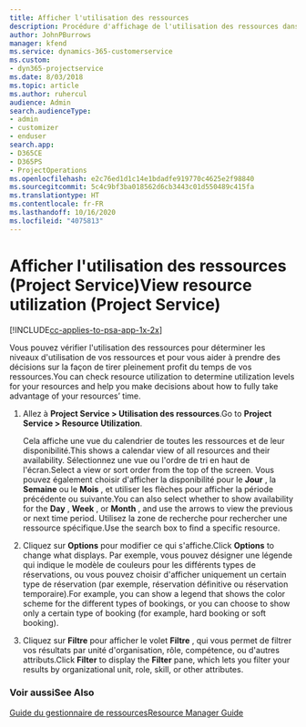 ```yaml
---
title: Afficher l'utilisation des ressources
description: Procédure d'affichage de l'utilisation des ressources dans Project Service
author: JohnPBurrows
manager: kfend
ms.service: dynamics-365-customerservice
ms.custom:
- dyn365-projectservice
ms.date: 8/03/2018
ms.topic: article
ms.author: ruhercul
audience: Admin
search.audienceType:
- admin
- customizer
- enduser
search.app:
- D365CE
- D365PS
- ProjectOperations
ms.openlocfilehash: e2c76ed1d1c14e1bdadfe919770c4625e2f98840
ms.sourcegitcommit: 5c4c9bf3ba018562d6cb3443c01d550489c415fa
ms.translationtype: HT
ms.contentlocale: fr-FR
ms.lasthandoff: 10/16/2020
ms.locfileid: "4075813"
---
```

# <a name="view-resource-utilization-project-service"></a><span data-ttu-id="f9bee-103">Afficher l'utilisation des ressources (Project Service)</span><span class="sxs-lookup"><span data-stu-id="f9bee-103">View resource utilization (Project Service)</span></span>

[!INCLUDE[cc-applies-to-psa-app-1x-2x](../includes/cc-applies-to-psa-app-1x-2x.md)]

<span data-ttu-id="f9bee-104">Vous pouvez vérifier l'utilisation des ressources pour déterminer les niveaux d'utilisation de vos ressources et pour vous aider à prendre des décisions sur la façon de tirer pleinement profit du temps de vos ressources.</span><span class="sxs-lookup"><span data-stu-id="f9bee-104">You can check resource utilization to determine utilization levels for your resources and help you make decisions about how to fully take advantage of your resources’ time.</span></span>  
  
1. <span data-ttu-id="f9bee-105">Allez à **Project Service > Utilisation des ressources**.</span><span class="sxs-lookup"><span data-stu-id="f9bee-105">Go to **Project Service > Resource Utilization**.</span></span> 

     <span data-ttu-id="f9bee-106">Cela affiche une vue du calendrier de toutes les ressources et de leur disponibilité.</span><span class="sxs-lookup"><span data-stu-id="f9bee-106">This shows a calendar view of all resources and their availability.</span></span> <span data-ttu-id="f9bee-107">Sélectionnez une vue ou l'ordre de tri en haut de l'écran.</span><span class="sxs-lookup"><span data-stu-id="f9bee-107">Select a view or sort order from the top of the screen.</span></span> <span data-ttu-id="f9bee-108">Vous pouvez également choisir d'afficher la disponibilité pour le **Jour** , la **Semaine** ou le **Mois** , et utiliser les flèches pour afficher la période précédente ou suivante.</span><span class="sxs-lookup"><span data-stu-id="f9bee-108">You can also select whether to show availability for the **Day** , **Week** , or **Month** , and use the arrows to view the previous or next time period.</span></span> <span data-ttu-id="f9bee-109">Utilisez la zone de recherche pour rechercher une ressource spécifique.</span><span class="sxs-lookup"><span data-stu-id="f9bee-109">Use the search box to find a specific resource.</span></span>      
  
2. <span data-ttu-id="f9bee-110">Cliquez sur **Options** pour modifier ce qui s'affiche.</span><span class="sxs-lookup"><span data-stu-id="f9bee-110">Click **Options** to change what displays.</span></span> <span data-ttu-id="f9bee-111">Par exemple, vous pouvez désigner une légende qui indique le modèle de couleurs pour les différents types de réservations, ou vous pouvez choisir d'afficher uniquement un certain type de réservation (par exemple, réservation définitive ou réservation temporaire).</span><span class="sxs-lookup"><span data-stu-id="f9bee-111">For example, you can show a legend that shows the color scheme for the different types of bookings, or you can choose to show only a certain type of booking (for example, hard booking or soft booking).</span></span>  

3. <span data-ttu-id="f9bee-112">Cliquez sur **Filtre** pour afficher le volet **Filtre** , qui vous permet de filtrer vos résultats par unité d'organisation, rôle, compétence, ou d'autres attributs.</span><span class="sxs-lookup"><span data-stu-id="f9bee-112">Click **Filter** to display the **Filter** pane, which lets you filter your results by organizational unit, role, skill, or other attributes.</span></span>  
  
### <a name="see-also"></a><span data-ttu-id="f9bee-113">Voir aussi</span><span class="sxs-lookup"><span data-stu-id="f9bee-113">See Also</span></span>  
 [<span data-ttu-id="f9bee-114">Guide du gestionnaire de ressources</span><span class="sxs-lookup"><span data-stu-id="f9bee-114">Resource Manager Guide</span></span>](../psa/resource-manager-guide.md)
